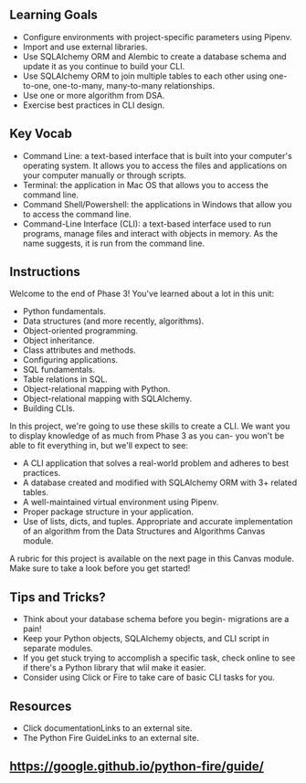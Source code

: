## Learning Goals

* Configure environments with project-specific parameters using Pipenv.
* Import and use external libraries.
* Use SQLAlchemy ORM and Alembic to create a database schema and update it as you continue to build your CLI.
* Use SQLAlchemy ORM to join multiple tables to each other using one-to-one, one-to-many, many-to-many relationships.
* Use one or more algorithm from DSA.
* Exercise best practices in CLI design.

## Key Vocab

* Command Line: a text-based interface that is built into your computer's operating system. It allows you to access the files and applications on your computer manually or through scripts.
* Terminal: the application in Mac OS that allows you to access the command line.
* Command Shell/Powershell: the applications in Windows that allow you to access the command line.
* Command-Line Interface (CLI): a text-based interface used to run programs, manage files and interact with objects in memory. As the name suggests, it is run from the command line.
## Instructions

Welcome to the end of Phase 3! You've learned about a lot in this unit:

* Python fundamentals.
* Data structures (and more recently, algorithms).
* Object-oriented programming.
* Object inheritance.
* Class attributes and methods.
* Configuring applications.
* SQL fundamentals.
* Table relations in SQL.
* Object-relational mapping with Python.
* Object-relational mapping with SQLAlchemy.
* Building CLIs.

In this project, we're going to use these skills to create a CLI. We want you to display knowledge of as much from Phase 3 as you can- you won't be able to fit everything in, but we'll expect to see:

* A CLI application that solves a real-world problem and adheres to best practices.
* A database created and modified with SQLAlchemy ORM with 3+ related tables.
* A well-maintained virtual environment using Pipenv.
* Proper package structure in your application.
* Use of lists, dicts, and tuples.
 Appropriate and accurate implementation of an algorithm from the Data Structures and Algorithms Canvas module.

A rubric for this project is available on the next page in this Canvas module. Make sure to take a look before you get started!

## Tips and Tricks?

* Think about your database schema before you begin- migrations are a pain!
* Keep your Python objects, SQLAlchemy objects, and CLI script in separate modules.
* If you get stuck trying to accomplish a specific task, check online to see if there's a Python library that wlil make it easier.
* Consider using Click or Fire to take care of basic CLI tasks for you.

## Resources

* Click documentationLinks to an external site.
* The Python Fire GuideLinks to an external site.
## https://google.github.io/python-fire/guide/